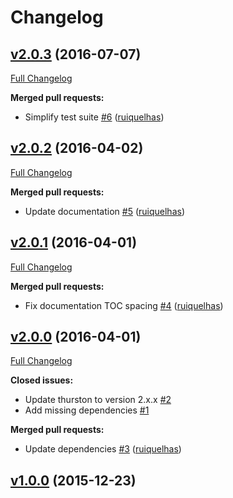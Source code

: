# Changelog

## [v2.0.3](https://github.com/ruiquelhas/henning/tree/v2.0.3) (2016-07-07)
[Full Changelog](https://github.com/ruiquelhas/henning/compare/v2.0.2...v2.0.3)

**Merged pull requests:**

- Simplify test suite [\#6](https://github.com/ruiquelhas/henning/pull/6) ([ruiquelhas](https://github.com/ruiquelhas))

## [v2.0.2](https://github.com/ruiquelhas/henning/tree/v2.0.2) (2016-04-02)
[Full Changelog](https://github.com/ruiquelhas/henning/compare/v2.0.1...v2.0.2)

**Merged pull requests:**

- Update documentation [\#5](https://github.com/ruiquelhas/henning/pull/5) ([ruiquelhas](https://github.com/ruiquelhas))

## [v2.0.1](https://github.com/ruiquelhas/henning/tree/v2.0.1) (2016-04-01)
[Full Changelog](https://github.com/ruiquelhas/henning/compare/v2.0.0...v2.0.1)

**Merged pull requests:**

- Fix documentation TOC spacing [\#4](https://github.com/ruiquelhas/henning/pull/4) ([ruiquelhas](https://github.com/ruiquelhas))

## [v2.0.0](https://github.com/ruiquelhas/henning/tree/v2.0.0) (2016-04-01)
[Full Changelog](https://github.com/ruiquelhas/henning/compare/v1.0.0...v2.0.0)

**Closed issues:**

- Update thurston to version 2.x.x [\#2](https://github.com/ruiquelhas/henning/issues/2)
- Add missing dependencies [\#1](https://github.com/ruiquelhas/henning/issues/1)

**Merged pull requests:**

- Update dependencies [\#3](https://github.com/ruiquelhas/henning/pull/3) ([ruiquelhas](https://github.com/ruiquelhas))

## [v1.0.0](https://github.com/ruiquelhas/henning/tree/v1.0.0) (2015-12-23)
